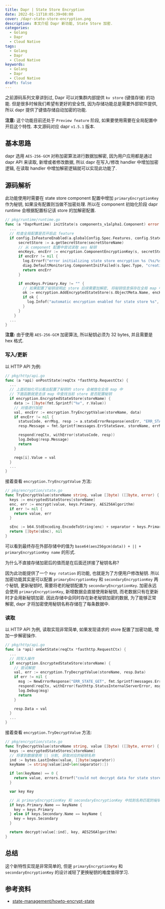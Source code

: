 ```yaml
---
title: Dapr | State Store Encryption
date: 2022-01-11T18:05:39+08:00
cover: /dapr-state-store-encryption.png
description: 本文介绍 Dapr 新功能, State Store 加密.
categories:
  - Golang
  - Dapr
  - Cloud Native
tags:
  - Golang
  - Dapr
  - Cloud Native
keywords:
  - Golang
  - Dapr
  - Cloud Native
draft: false
---
```


之前源码系列文章讲到过, Dapr 可以对集群内部提供 `kv store` (键值存储) 的功能. 但是很多时候我们希望有更好的安全性, 因为存储功能总是需要外部软件提供, 所以 dapr 提供了键值存储自动加密的功能.

<!--more-->

**注意:** 这个功能目前还处于 `Preview feature` 阶段, 如果要使用需要在全局配置中开启这个特性. 本文源码对应 dapr `v1.5.1` 版本.

## 基本思路

dapr 选用 `AES-256-GCM` 对称加密算法进行数据加解密, 因为用户应用都是通过 dapr API 来读取, 新增或者修改数据, 所以 dapr 在写入/修改 handler 中增加加密逻辑, 在读取 handler 中增加解密逻辑就可以实现此功能了.

## 源码解析

此功能使用时需要在 state store component 配置中增加 `primaryEncryptionKey` 作为秘钥, 如果没有配置则当做不加密处理. 所以在 component 初始化阶段 dapr runtime 会根据配置标记该 store 的加解密配置.

```go
// pkg/runtime/runtime.go
func (a *DaprRuntime) initState(s components_v1alpha1.Component) error {
  ...
  // 检查全局配置是否开启此 feature
  if config.IsFeatureEnabled(a.globalConfig.Spec.Features, config.StateEncryption) {
      secretStore := a.getSecretStore(secretStoreName)
      // 从 component 配置中尝试读取 aes 秘钥
      encKeys, encErr := encryption.ComponentEncryptionKey(s, secretStore)
      if encErr != nil {
        log.Errorf("error initializing state store encryption %s (%s/%s): %s", s.ObjectMeta.Name, s.Spec.Type, s.Spec.Version, encErr)
        diag.DefaultMonitoring.ComponentInitFailed(s.Spec.Type, "creation")
        return encErr
      }

      if encKeys.Primary.Key != "" {
        // 如果配置了秘钥说明此 store 后续需要加解密, 将秘钥信息保存在全局 map 中
        ok := encryption.AddEncryptedStateStore(s.ObjectMeta.Name, encKeys)
        if ok {
          log.Infof("automatic encryption enabled for state store %s", s.ObjectMeta.Name)
        }
      }
    }
  ...
}
```

**注意:** 由于使用 `AES-256-GCM` 加密算法, 所以秘钥必须为 32 bytes, 并且需要是 hex 格式.

### 写入/更新

以 HTTP API 为例:

```go
// pkg/http/api.go
func (a *api) onPostState(reqCtx *fasthttp.RequestCtx) {
  ...
  // 上面初始化可以看出配置了秘钥的 store 会被放在全局 map 中
  // 下面函数就是去该 map 中查找当前 store 是否配置秘钥
  if encryption.EncryptedStateStore(storeName) {
    data := []byte(fmt.Sprintf("%v", r.Value))
    // 对值进行加密
    val, encErr := encryption.TryEncryptValue(storeName, data)
    if encErr != nil {
      statusCode, errMsg, resp := a.stateErrorResponse(encErr, "ERR_STATE_SAVE")
      resp.Message = fmt.Sprintf(messages.ErrStateSave, storeName, errMsg)

      respond(reqCtx, withError(statusCode, resp))
      log.Debug(resp.Message)
      return
    }

    reqs[i].Value = val
  }
  ...
}
```

接着查看 `encryption.TryEncryptValue` 方法:

```go
// pkg/encryption/state.go
func TryEncryptValue(storeName string, value []byte) ([]byte, error) {
  keys := encryptedStateStores[storeName]
  enc, err := encrypt(value, keys.Primary, AES256Algorithm)
  if err != nil {
    return value, err
  }

  sEnc := b64.StdEncoding.EncodeToString(enc) + separator + keys.Primary.Name
  return []byte(sEnc), nil
}
```

可以看到最终存在外部存储中的值为 `base64(aes256gcm(data)) + || + primaryEncryptionKey name` 的形式.

为什么不直接存储加密后的值而是在后面还拼接了秘钥名称?

因为此功能提供了一个 `Key rotation` 的功能, 也就是为了方便用户修改秘钥. 所以加密功能其实是可以配置 `primaryEncryptionKey` 和 `secondaryEncryptionKey` 两个秘钥, 更新秘钥时, 需要将老的秘钥配置为 `secondaryEncryptionKey`. 加密永远会使用 `primaryEncryptionKey`, 新增数据会直接使用新秘钥, 而老数据只有在更新时才会用新秘钥加密. 因此存储中会同时存在新老秘钥加密的数据, 为了能够正常解密, dapr 才将加密使用秘钥名称存储在了每条数据中.

### 读取

以 HTTP API 为例, 读取实现非常简单, 如果发现请求的 store 配置了加密功能, 增加一步解密操作.

```go
// pkg/http/api.go
func (a *api) onGetState(reqCtx *fasthttp.RequestCtx) {
  ...
  // 同写入操作
  if encryption.EncryptedStateStore(storeName) {
    // 尝试解密
    val, err := encryption.TryDecryptValue(storeName, resp.Data)
    if err != nil {
      msg := NewErrorResponse("ERR_STATE_GET", fmt.Sprintf(messages.ErrStateGet, key, storeName, err.Error()))
      respond(reqCtx, withError(fasthttp.StatusInternalServerError, msg))
      log.Debug(msg)
      return
    }

    resp.Data = val
  }
  ...
}
```

接着查看 `encryption.TryDecryptValue` 方法:

```go
// pkg/encryption/state.go
func TryDecryptValue(storeName string, value []byte) ([]byte, error) {
  keys := encryptedStateStores[storeName]
  // 将拿到数据使用 || 分割, 获取对应的秘钥名称
  ind := bytes.LastIndex(value, []byte(separator))
  keyName := string(value[ind+len(separator):])

  if len(keyName) == 0 {
    return value, errors.Errorf("could not decrypt data for state store %s: encryption key name not found on record", storeName)
  }

  var key Key

  // 从 primaryEncryptionKey 和 secondaryEncryptionKey 中找到名称匹配的秘钥
  if keys.Primary.Name == keyName {
    key = keys.Primary
  } else if keys.Secondary.Name == keyName {
    key = keys.Secondary
  }

  return decrypt(value[:ind], key, AES256Algorithm)
}
```

## 总结

这个新特性实现是非常简单的, 但是 `primaryEncryptionKey` 和 `secondaryEncryptionKey` 的设计减轻了更换秘钥的难度值得学习.

## 参考资料

- [state-management/howto-encrypt-state](https://docs.dapr.io/developing-applications/building-blocks/state-management/howto-encrypt-state)

<!-- ![wxmp](/wxmp_tiny_1.png) -->
